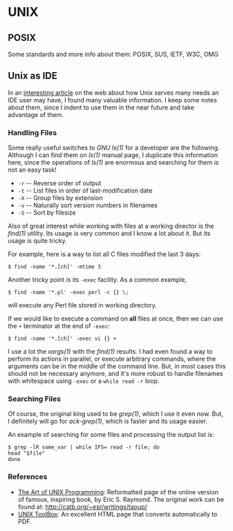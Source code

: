 UNIX
====

## POSIX

Some standards and more info about them:
   POSIX, SUS, IETF, W3C, OMG


## Unix as IDE

In an [interesting article](http://blog.sanctum.geek.nz/series/unix-as-ide/)
on the web about how Unix serves many needs an IDE user may have, I found
many valuable information.  I keep some notes about them, since I indent to
use them in the near future and take advantage of them.

### Handling Files

Some really useful switches to _GNU ls(1)_ for a developer are the following.
Although I can find them on _ls(1)_ manual page, I duplicate this information
here, since the operations of _ls(1)_ are enormous and searching for them is
not an easy task!

 - `-r` -- Reverse order of output
 - `-t` -- List files in order of last-modification date
 - `-X` -- Group files by extension
 - `-v` -- Naturally sort version numbers in filenames
 - `-S` -- Sort by filesize

Also of great interest while working with files at a working director
is the _find(1)_ utility.  Its usage is very common and I know a lot about
it.  But its usage is quite tricky.

For example, here is a way to list all C files modified the last 3 days:

    $ find -name '*.[ch]' -mtime 3

Another tricky point is its `-exec` facility.  As a common example,

    $ find -name '*.pl' -exec perl -c {} \;

will execute any Perl file stored in working directory.

If we would like to execute a command on **all** files at once, then
we can use the `+` terminator at the end of `-exec`:

    $ find -name '*.[ch]' -exec vi {} +

I use a lot the _xargs(1)_ with the _find(1)_ results.  I had even found a way
to perform its actions in parallel, or execute arbitrary commands, where
the arguments can be in the middle of the command line.  But, in most
cases this should not be necessary anymore, and it's more robust to handle
filenames with whitespace using `-exec` or a `while read -r` loop.

### Searching Files

Of course, the original king used to be _grep(1)_, which I use it even now.
But, I definitely will go for _ack-grep(1)_, which is faster and its usage
easier.

An example of searching for some files and processing the output list is:

    $ grep -lR some_var | while IFS= read -r file; do
	head "$file"
    done


### References

 - [The Art of UNIX Programming][taoup]:
   Reformatted page of the online version of famous, inspiring book,
   by Eric S. Raymond.  The original work can be found at:
   <http://catb.org/~esr/writings/taoup/>
 - [UNIX ToolBox][toolbox]:
   An excellent HTML page that converts automatically to PDF.


[taoup]:	https://www.arp242.net/the-art-of-unix-programming/
[toolbox]: http://cb.vu/unixtoolbox.xhtml
